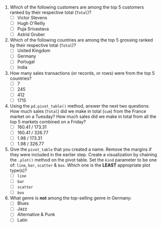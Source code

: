 1. Which of the following customers are among the top 5 customers ranked by their respective total (`Total`)?
    - [ ] Victor Stevens
    - [ ] Hugh O'Reilly
    - [ ] Puja Srivastava
    - [ ] Astrid Gruber

2. Which of the following countries are among the top 5 grossing ranked by their respective total (`Total`)?
    - [ ] United Kingdom
    - [ ] Germany
    - [ ] Portugal
    - [ ] India
    
3. How many sales transactions (or records, or rows) were from the top 5 countries?
    - [ ] 7
    - [ ] 245
    - [ ] 412
    - [ ] 1715

4. Using the `pd.pivot_table()` method, answer the next two questions: How much sales (`Total`) did we make in total (`sum`) from the France market on a Tuesday? How much sales did we make in total from all the top 5 markets combined on a Friday?
    - [ ] 160.41 / 173.31  
    - [ ] 160.41 / 326.77
    - [ ] 1.98 / 173.31
    - [ ] 1.98 / 326.77

5. Give the `pivot_table` that you created a name. Remove the margins if they were included in the earlier step. Create a visualization by chaining the `.plot()` method on the pivot table. Set the `kind` parameter to be one of: `line`, `bar`, `scatter` & `box`. Which one is the **LEAST** appropriate plot type(s)?
    - [ ] `line`
    - [ ] `bar`
    - [ ] `scatter`
    - [ ] `box`
    
6. What genre is **not** among the top-selling genre in Germany:
   - [ ] Blues
   - [ ] Jazz
   - [ ] Alternative & Punk
   - [ ] Latin
